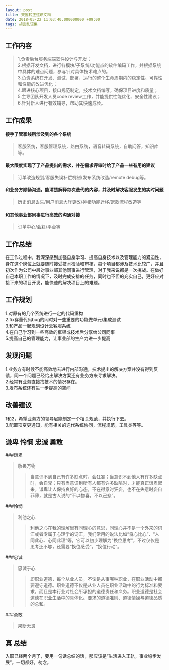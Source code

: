 ```yaml
---
layout: post
title: 天曌转正述职文档
date: 2018-05-22 11:03:40.000000000 +09:00
tags: 胡言乱语集
---
```


## 工作内容

> 1.负责后台服务端端软件设计与开发；<br>
> 2.根据开发文档，进行各模块/子系统/功能点的软件编码工作，并根据系统中具体的难点问题，参与针对具体技术难点的。<br>
> 3.负责系统在开发、测试、部署、运行的整个生命周期内的稳定性、可靠性和性能的改进优化；<br>
> 4.跟进核心项目，接口规范制定，技术文档编写，确保项目进度和质量；<br>
> 5.主导团队开发人员code review工作，并能提供性能优化、安全性建议；<br>
> 6.针对新人进行有效辅导，帮助其快速成长。

## 工作成果

#### 接手了管家线所涉及到的各个系统

> 客服系统，客服管理系统，路由系统，语音转码系统，自助问答，知识库等。

#### 最大限度实现了了产品提出的需求，并在需求评审时给了产品一些有用的建议

>订单改造规划/客服失误补偿机制/发布系统改造/remote debug等。

#### 和业务方顺畅沟通，能清楚解释每次迭代的内容，并及时解决客服发生的实时问题

>历史消息丢失/用户消息大厅更改/神猪功能迁移/退款流程改造等

#### 和其他事业部同事进行高效的沟通对接

>订单中心/会籍/平台等


## 工作总结

在工作过程中，我深深感到加强自身学习、提高自身技术以及管理能力的紧迫性，身在这个岗位上就要随时接受技术检验和审核，每个项目都涉及技术比较广，并且初次作为公司中层对事业部其他同事进行管理，对于我来说都是一次挑战。在做好自己本职工作的情况下，及时完成安排的任务，同时也不但的充实自己，更好应对接下来的项目开发，能快速的解决项目上的难题。

## 工作规划
1.对原有的几个系统进行一定的代码重构<br>
2.fix存量代码bug的同时对一些重要的功能做单元/集成测试<br>
3.和产品一起规划设计云客服系统<br>
4.在自己学习到一些高效的框架或技术后分享给公司同事<br>
5.提高自己的管理能力，让事业部的生产力进一步提高

## 发现问题
1.业务方有时候不能高效地去进行内部沟通，技术提出的解决方案并没有得到反馈，同一个问题已经给出解决方案还有业务方来寻求解决。<br>
2.经常有业务直接找技术的情况存在。<br>
3.发布系统还有进一步提高的空间

## 改善建议
1和2，希望业务方的领导层能制定一个相关规范，并执行下去。<br>
3.配置项变更通知，能有相关的迭代系统协同，流程规范，工具类等等。

## 谦卑 怜悯 忠诚 勇敢
###谦卑
>敬畏万物<br>
>>当意识不到自己有许多缺点时，会狂妄；当意识不到他人有许多缺点时，会自卑；只有当意识到所有人都有许多缺陷时，才能真正谦卑起来。谦卑让人保持良好的心态，不在得意时狂妄，也不在失意时妄自菲薄，就是古人说的“不以物喜，不以己悲”。

###怜悯
>利他之心<br>
>>利他之心在我的理解里有同理心的意思，同理心并不是一个外来的词汇或者专属于心理学的词汇，我们常用的说法比如“将心比心”、“人同此心、心同此理”等，它可以初步理解为“换位思考”，不过仅仅是思考还不够，还需要“换位感受”，“换位行动”。

###忠诚
> 忠诚于心<br>
>> 即职业道德，每个从业人员，不论是从事哪种职业，在职业活动中都要遵守道德。职业道德不仅是从业人员在职业活动中的行为标准和要求，而且是本行业对社会所承担的道德责任和义务。职业道德是社会道德在职业生活中的具体化。要求的道德准则、道德情操与道德品质的总和。

###勇敢
>果断无畏


## 真 总结

入职已经两个月了，要用一句话总结的话，那应该是“生活进入正轨，事业稳步发展”。一切都好，勿念。
